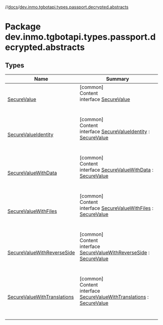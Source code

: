 //[docs](../../index.md)/[dev.inmo.tgbotapi.types.passport.decrypted.abstracts](index.md)



# Package dev.inmo.tgbotapi.types.passport.decrypted.abstracts  


## Types  
  
|  Name |  Summary | 
|---|---|
| <a name="dev.inmo.tgbotapi.types.passport.decrypted.abstracts/SecureValue///PointingToDeclaration/"></a>[SecureValue](-secure-value/index.md)| <a name="dev.inmo.tgbotapi.types.passport.decrypted.abstracts/SecureValue///PointingToDeclaration/"></a>[common]  <br>Content  <br>interface [SecureValue](-secure-value/index.md)  <br><br><br>|
| <a name="dev.inmo.tgbotapi.types.passport.decrypted.abstracts/SecureValueIdentity///PointingToDeclaration/"></a>[SecureValueIdentity](-secure-value-identity/index.md)| <a name="dev.inmo.tgbotapi.types.passport.decrypted.abstracts/SecureValueIdentity///PointingToDeclaration/"></a>[common]  <br>Content  <br>interface [SecureValueIdentity](-secure-value-identity/index.md) : [SecureValue](-secure-value/index.md)  <br><br><br>|
| <a name="dev.inmo.tgbotapi.types.passport.decrypted.abstracts/SecureValueWithData///PointingToDeclaration/"></a>[SecureValueWithData](-secure-value-with-data/index.md)| <a name="dev.inmo.tgbotapi.types.passport.decrypted.abstracts/SecureValueWithData///PointingToDeclaration/"></a>[common]  <br>Content  <br>interface [SecureValueWithData](-secure-value-with-data/index.md) : [SecureValue](-secure-value/index.md)  <br><br><br>|
| <a name="dev.inmo.tgbotapi.types.passport.decrypted.abstracts/SecureValueWithFiles///PointingToDeclaration/"></a>[SecureValueWithFiles](-secure-value-with-files/index.md)| <a name="dev.inmo.tgbotapi.types.passport.decrypted.abstracts/SecureValueWithFiles///PointingToDeclaration/"></a>[common]  <br>Content  <br>interface [SecureValueWithFiles](-secure-value-with-files/index.md) : [SecureValue](-secure-value/index.md)  <br><br><br>|
| <a name="dev.inmo.tgbotapi.types.passport.decrypted.abstracts/SecureValueWithReverseSide///PointingToDeclaration/"></a>[SecureValueWithReverseSide](-secure-value-with-reverse-side/index.md)| <a name="dev.inmo.tgbotapi.types.passport.decrypted.abstracts/SecureValueWithReverseSide///PointingToDeclaration/"></a>[common]  <br>Content  <br>interface [SecureValueWithReverseSide](-secure-value-with-reverse-side/index.md) : [SecureValue](-secure-value/index.md)  <br><br><br>|
| <a name="dev.inmo.tgbotapi.types.passport.decrypted.abstracts/SecureValueWithTranslations///PointingToDeclaration/"></a>[SecureValueWithTranslations](-secure-value-with-translations/index.md)| <a name="dev.inmo.tgbotapi.types.passport.decrypted.abstracts/SecureValueWithTranslations///PointingToDeclaration/"></a>[common]  <br>Content  <br>interface [SecureValueWithTranslations](-secure-value-with-translations/index.md) : [SecureValue](-secure-value/index.md)  <br><br><br>|

